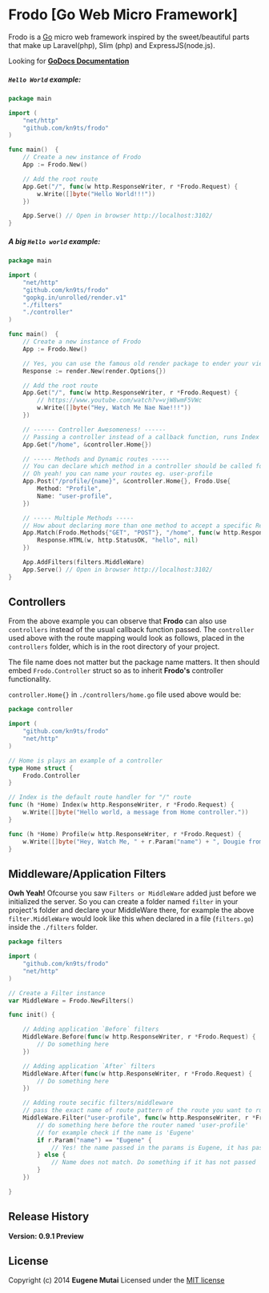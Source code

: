 # Frodo [Go Web Micro Framework]

Frodo is a [Go](https://golang.org) micro web framework inspired by the sweet/beautiful parts that
make up Laravel(php), Slim (php) and ExpressJS(node.js).
<!-- I built it to so as to learn Go, and also how frameworks work. -->

Looking for **[GoDocs Documentation](http://godoc.org/github.com/kn9ts/frodo)**

##### `Hello World` example:

```go
package main

import (
    "net/http"
    "github.com/kn9ts/frodo"
)

func main()  {
    // Create a new instance of Frodo
    App := Frodo.New()

    // Add the root route
    App.Get("/", func(w http.ResponseWriter, r *Frodo.Request) {
        w.Write([]byte("Hello World!!!"))
    })

    App.Serve() // Open in browser http://localhost:3102/
}
```

##### A big `Hello world` example:

```go
package main

import (
	"net/http"
	"github.com/kn9ts/frodo"
	"gopkg.in/unrolled/render.v1"
	"./filters"
	"./controller"
)

func main()  {
	// Create a new instance of Frodo
	App := Frodo.New()

	// Yes, you can use the famous old render package to ender your views
	Response := render.New(render.Options{})

	// Add the root route
	App.Get("/", func(w http.ResponseWriter, r *Frodo.Request) {
		// https://www.youtube.com/watch?v=vjW8wmF5VWc
		w.Write([]byte("Hey, Watch Me Nae Nae!!!"))
	})

	// ------ Controller Awesomeness! ------
	// Passing a controller instead of a callback function, runs Index method by default
	App.Get("/home", &controller.Home{})

	// ----- Methods and Dynamic routes -----
	// You can declare which method in a controller should be called for the specified route
	// Oh yeah! you can name your routes eg. user-profile
	App.Post("/profile/{name}", &controller.Home{}, Frodo.Use{
		Method: "Profile",
		Name: "user-profile",
	})

	// ----- Multiple Methods -----
	// How about declaring more than one method to accept a specific Request, HELL YES!!!
	App.Match(Frodo.Methods{"GET", "POST"}, "/home", func(w http.ResponseWriter, r *Frodo.Request) {
		Response.HTML(w, http.StatusOK, "hello", nil)
	})

	App.AddFilters(filters.MiddleWare)
	App.Serve() // Open in browser http://localhost:3102/
}
```

## Controllers
From the above example you can observe that **Frodo** can also use `controllers` instead of the usual callback function passed. The `controller` used above with the route mapping would look as follows, placed in the `controllers` folder, which is in the root directory of your project.

The file name does not matter but the package name matters. It then should embed `Frodo.Controller` struct so as to inherit **Frodo's** controller functionality.

`controller.Home{}` in `./controllers/home.go` file used above would be:

```go
package controller

import (
	"github.com/kn9ts/frodo"
	"net/http"
)

// Home is plays an example of a controller
type Home struct {
	Frodo.Controller
}

// Index is the default route handler for "/" route
func (h *Home) Index(w http.ResponseWriter, r *Frodo.Request) {
	w.Write([]byte("Hello world, a message from Home controller."))
}

func (h *Home) Profile(w http.ResponseWriter, r *Frodo.Request) {
	w.Write([]byte("Hey, Watch Me, " + r.Param("name") + ", Dougie from home controller."))
}
```


## Middleware/Application Filters
**Owh Yeah!** Ofcourse you saw `Filters or MiddleWare` added just before we initialized the server. So you can create a folder named `filter` in your project's folder and declare your MiddleWare there, for example the above `filter.MiddleWare` would look like this when declared in a file (`filters.go`) inside the `./filters` folder.

```go
package filters

import (
	"github.com/kn9ts/frodo"
	"net/http"
)

// Create a Filter instance
var MiddleWare = Frodo.NewFilters()

func init() {

	// Adding application `Before` filters
	MiddleWare.Before(func(w http.ResponseWriter, r *Frodo.Request) {
		// Do something here
	})

	// Adding application `After` filters
	MiddleWare.After(func(w http.ResponseWriter, r *Frodo.Request) {
		// Do something here
	})

	// Adding route secific filters/middleware
	// pass the exact name of route pattern of the route you want to run the following middleware
	MiddleWare.Filter("user-profile", func(w http.ResponseWriter, r *Frodo.Request) {
		// do something here before the router named 'user-profile'
		// for example check if the name is 'Eugene'
		if r.Param("name") == "Eugene" {
			// Yes! the name passed in the params is Eugene, it has passed
		} else {
			// Name does not match. Do something if it has not passed
		}
	})

}
```

## Release History
__Version: 0.9.1 Preview__

## License
Copyright (c) 2014 __Eugene Mutai__
Licensed under the [MIT license](http://mit-license.org/)
